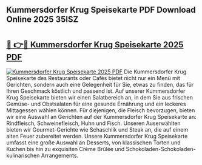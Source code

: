 ## Kummersdorfer Krug Speisekarte PDF Download Online 2025 35lSZ

# <h2><a href="http://gca5u7.nevu.top/?p=Kummersdorfer+Krug+Speisekarte">🔗 👉🔴 Kummersdorfer Krug Speisekarte 2025 PDF</a></h2>

[![Kummersdorfer Krug Speisekarte 2025 PDF](https://i.imgur.com/dBaPXMq.png)](http://gca5u7.nevu.top/?p=Kummersdorfer+Krug+Speisekarte)
Die Kummersdorfer Krug Speisekarte des Restaurants oder Cafés bietet nicht nur ein Menü mit Gerichten, sondern auch eine Gelegenheit für Sie, etwas zu finden, das für Ihren Geschmack köstlich und passend ist. Auf unserer Kummersdorfer Krug Speisekarte bieten wir einen Salatbereich an, in dem Sie aus frischen Gemüse- und Obstsalaten für eine gesunde Ernährung und ein leckeres Mittagessen wählen können. Für diejenigen, die Fleisch bevorzugen, bieten wir eine Auswahl an Gerichten auf der Kummersdorfer Krug Speisekarte an: Rindfleisch, Schweinefleisch, Huhn und Fisch. Unseren Auserwählten bieten wir Gourmet-Gerichte wie Schaschlik und Steak an, die auf einem alten Feuer zubereitet werden. Unsere Kummersdorfer Krug Speisekarte umfasst eine große Auswahl an Desserts, von klassischen Torten und Kuchen bis hin zu exquisiten Crème Brûlée und Schokoladen-Schokoladen-kulinarischen Arrangements.
